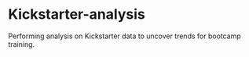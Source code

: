 # Kickstarter-analysis
Performing analysis on Kickstarter data to uncover trends for bootcamp training.
